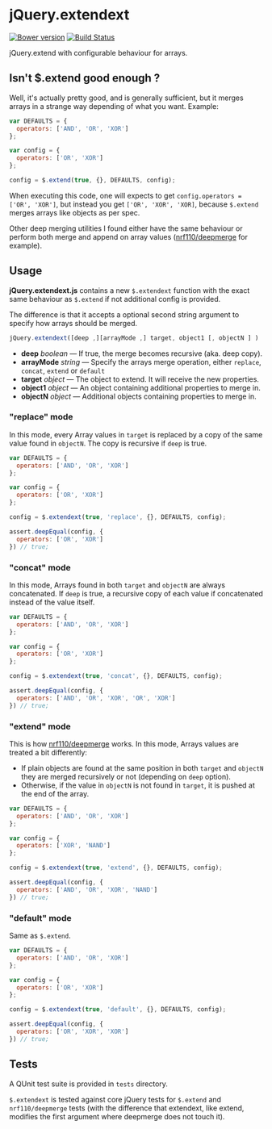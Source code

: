 # jQuery.extendext

[![Bower version](https://badge.fury.io/bo/jquery-extendext.svg)](http://badge.fury.io/bo/jquery-extendext)
[![Build Status](https://travis-ci.org/mistic100/jQuery.extendext.svg?branch=master)](https://travis-ci.org/mistic100/jQuery.extendext)

jQuery.extend with configurable behaviour for arrays.

## Isn't $.extend good enough ?

Well, it's actually pretty good, and is generally sufficient, but it merges arrays in a strange way depending of what you want. Example:

```js
var DEFAULTS = {
  operators: ['AND', 'OR', 'XOR']
};

var config = {
  operators: ['OR', 'XOR']
};

config = $.extend(true, {}, DEFAULTS, config);
```

When executing this code, one will expects to get `config.operators = ['OR', 'XOR']`, but instead you get `['OR', 'XOR', 'XOR]`, because `$.extend` merges arrays like objects as per spec.

Other deep merging utilities I found either have the same behaviour or perform both merge and append on array values ([nrf110/deepmerge](https://github.com/nrf110/deepmerge) for example).

## Usage

**jQuery.extendext.js** contains a new `$.extendext` function with the exact same behaviour as `$.extend` if not additional config is provided.

The difference is that it accepts a optional second string argument to specify how arrays should be merged.

```js
jQuery.extendext([deep ,][arrayMode ,] target, object1 [, objectN ] )
```

* **deep** _boolean_ — If true, the merge becomes recursive (aka. deep copy).
* **arrayMode** _string_ — Specify the arrays merge operation, either `replace`, `concat`, `extend` or `default`
* **target** _object_ — The object to extend. It will receive the new properties.
* **object1** _object_ — An object containing additional properties to merge in.
* **objectN** _object_ — Additional objects containing properties to merge in.

### "replace" mode

In this mode, every Array values in `target` is replaced by a copy of the same value found in `objectN`. The copy is recursive if `deep` is true.

```js
var DEFAULTS = {
  operators: ['AND', 'OR', 'XOR']
};

var config = {
  operators: ['OR', 'XOR']
};

config = $.extendext(true, 'replace', {}, DEFAULTS, config);

assert.deepEqual(config, {
  operators: ['OR', 'XOR']
}) // true;
```

### "concat" mode

In this mode, Arrays found in both `target` and `objectN` are always concatenated. If `deep` is true, a recursive copy of each value if concatenated instead of the value itself.

```js
var DEFAULTS = {
  operators: ['AND', 'OR', 'XOR']
};

var config = {
  operators: ['OR', 'XOR']
};

config = $.extendext(true, 'concat', {}, DEFAULTS, config);

assert.deepEqual(config, {
  operators: ['AND', 'OR', 'XOR', 'OR', 'XOR']
}) // true;
```

### "extend" mode

This is how [nrf110/deepmerge](https://github.com/nrf110/deepmerge) works. In this mode, Arrays values are treated a bit differently:

* If plain objects are found at the same position in both `target` and `objectN` they are merged recursively or not (depending on `deep` option).
* Otherwise, if the value in `objectN` is not found in `target`, it is pushed at the end of the array.

```js
var DEFAULTS = {
  operators: ['AND', 'OR', 'XOR']
};

var config = {
  operators: ['XOR', 'NAND']
};

config = $.extendext(true, 'extend', {}, DEFAULTS, config);

assert.deepEqual(config, {
  operators: ['AND', 'OR', 'XOR', 'NAND']
}) // true;
```

### "default" mode

Same as `$.extend`.

```js
var DEFAULTS = {
  operators: ['AND', 'OR', 'XOR']
};

var config = {
  operators: ['OR', 'XOR']
};

config = $.extendext(true, 'default', {}, DEFAULTS, config);

assert.deepEqual(config, {
  operators: ['OR', 'XOR', 'XOR']
}) // true;
```

## Tests

A QUnit test suite is provided in `tests` directory.

`$.extendext` is tested against core jQuery tests for `$.extend` and `nrf110/deepmerge` tests (with the difference that extendext, like extend, modifies the first argument where deepmerge does not touch it).